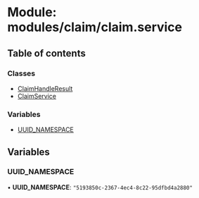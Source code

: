 # Module: modules/claim/claim.service

## Table of contents

### Classes

- [ClaimHandleResult](../classes/modules_claim_claim_service.ClaimHandleResult.md)
- [ClaimService](../classes/modules_claim_claim_service.ClaimService.md)

### Variables

- [UUID\_NAMESPACE](modules_claim_claim_service.md#uuid_namespace)

## Variables

### UUID\_NAMESPACE

• **UUID\_NAMESPACE**: ``"5193850c-2367-4ec4-8c22-95dfbd4a2880"``
